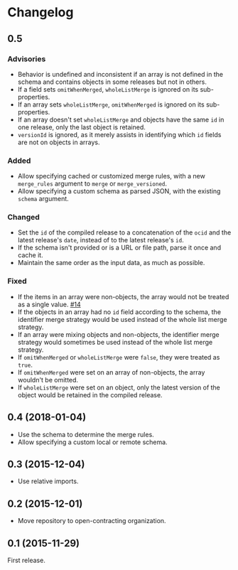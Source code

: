 # Changelog

## 0.5

### Advisories

* Behavior is undefined and inconsistent if an array is not defined in the schema and contains objects in some releases but not in others.
* If a field sets `omitWhenMerged`, `wholeListMerge` is ignored on its sub-properties.
* If an array sets `wholeListMerge`, `omitWhenMerged` is ignored on its sub-properties.
* If an array doesn't set `wholeListMerge` and objects have the same `id` in one release, only the last object is retained.
* `versionId` is ignored, as it merely assists in identifying which `id` fields are not on objects in arrays.

### Added

* Allow specifying cached or customized merge rules, with a new `merge_rules` argument to `merge` or `merge_versioned`.
* Allow specifying a custom schema as parsed JSON, with the existing `schema` argument.

### Changed

* Set the `id` of the compiled release to a concatenation of the `ocid` and the latest release's `date`, instead of to the latest release's `id`.
* If the schema isn't provided or is a URL or file path, parse it once and cache it.
* Maintain the same order as the input data, as much as possible.

### Fixed

* If the items in an array were non-objects, the array would not be treated as a single value. [#14](https://github.com/open-contracting/ocds-merge/pull/14)
* If the objects in an array had no `id` field according to the schema, the identifier merge strategy would be used instead of the whole list merge strategy.
* If an array were mixing objects and non-objects, the identifier merge strategy would sometimes be used instead of the whole list merge strategy.
* If `omitWhenMerged` or `wholeListMerge` were `false`, they were treated as `true`.
* If `omitWhenMerged` were set on an array of non-objects, the array wouldn't be omitted.
* If `wholeListMerge` were set on an object, only the latest version of the object would be retained in the compiled release.

## 0.4 (2018-01-04)

* Use the schema to determine the merge rules.
* Allow specifying a custom local or remote schema.

## 0.3 (2015-12-04)

* Use relative imports.

## 0.2 (2015-12-01)

* Move repository to open-contracting organization.

## 0.1 (2015-11-29)

First release.
